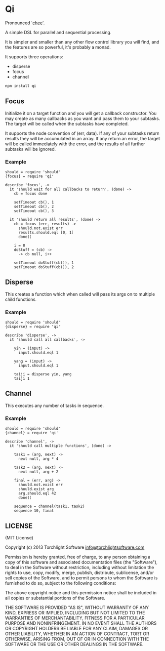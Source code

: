 # Qi

Pronounced '[chee](http://en.wikipedia.org/wiki/Qi)'.

A simple DSL for parallel and sequential processing.

It is simpler and smaller than any other flow control library you will find, and the features are so powerful, it's probably a monad.

It supports three operations:

* disperse
* focus
* channel

```bash
npm install qi
```

## Focus

Initialize it on a target function and you will get a callback constructor.  You may create as many callbacks as you want and pass them to your subtasks.  The target will be called when the subtasks have completed.

It supports the node convention of (err, data).  If any of your subtasks return results they will be accumulated in an array.  If any return an error, the target will be called immediately with the error, and the results of all further subtasks will be ignored.

### Example

```coffee-script
should = require 'should'
{focus} = require 'qi'

describe 'focus', ->
  it 'should wait for all callbacks to return', (done) ->
    cb = focus done

    setTimeout cb(), 1
    setTimeout cb(), 2
    setTimeout cb(), 3

  it 'should return all results', (done) ->
    cb = focus (err, results) ->
      should.not.exist err
      results.should.eql [0, 1]
      done()

    i = 0
    doStuff = (cb) ->
      -> cb null, i++

    setTimeout doStuff(cb()), 1
    setTimeout doStuff(cb()), 2
```

## Disperse

This creates a function which when called will pass its args on to multiple child functions.

### Example

```coffee-script
should = require 'should'
{disperse} = require 'qi'

describe 'disperse', ->
  it 'should call all callbacks', ->

    yin = (input) ->
      input.should.eql 1

    yang = (input) ->
      input.should.eql 1

    taiji = disperse yin, yang
    taiji 1
```

## Channel

This executes any number of tasks in sequence.

### Example

```coffee-script
should = require 'should'
{channel} = require 'qi'

describe 'channel', ->
  it 'should call multiple functions', (done) ->

    task1 = (arg, next) ->
      next null, arg * 4

    task2 = (arg, next) ->
      next null, arg + 2

    final = (err, arg) ->
      should.not.exist err
      should.exist arg
      arg.should.eql 42
      done()

    sequence = channel(task1, task2)
    sequence 10, final
```

## LICENSE

(MIT License)

Copyright (c) 2013 Torchlight Software <info@torchlightsoftware.com>

Permission is hereby granted, free of charge, to any person obtaining
a copy of this software and associated documentation files (the
"Software"), to deal in the Software without restriction, including
without limitation the rights to use, copy, modify, merge, publish,
distribute, sublicense, and/or sell copies of the Software, and to
permit persons to whom the Software is furnished to do so, subject to
the following conditions:

The above copyright notice and this permission notice shall be
included in all copies or substantial portions of the Software.

THE SOFTWARE IS PROVIDED "AS IS", WITHOUT WARRANTY OF ANY KIND,
EXPRESS OR IMPLIED, INCLUDING BUT NOT LIMITED TO THE WARRANTIES OF
MERCHANTABILITY, FITNESS FOR A PARTICULAR PURPOSE AND
NONINFRINGEMENT. IN NO EVENT SHALL THE AUTHORS OR COPYRIGHT HOLDERS BE
LIABLE FOR ANY CLAIM, DAMAGES OR OTHER LIABILITY, WHETHER IN AN ACTION
OF CONTRACT, TORT OR OTHERWISE, ARISING FROM, OUT OF OR IN CONNECTION
WITH THE SOFTWARE OR THE USE OR OTHER DEALINGS IN THE SOFTWARE.
